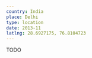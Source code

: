 ```yaml
---
country: India
place: Delhi
type: location
date: 2013-11
latlng: 28.6927175, 76.8104723
---
```


TODO
